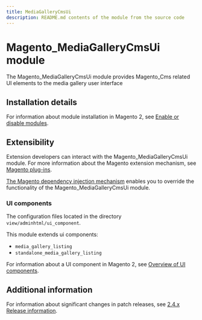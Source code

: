 ```yaml
---
title: MediaGalleryCmsUi
description: README.md contents of the module from the source code
---
```


# Magento_MediaGalleryCmsUi module

The Magento_MediaGalleryCmsUi module provides Magento_Cms related UI elements to the media gallery user interface

## Installation details

For information about module installation in Magento 2, see [Enable or disable modules](https://devdocs.magento.com/guides/v2.4/install-gde/install/cli/install-cli-subcommands-enable.html).

## Extensibility

Extension developers can interact with the Magento_MediaGalleryCmsUi module. For more information about the Magento extension mechanism, see [Magento plug-ins](https://devdocs.magento.com/guides/v2.4/extension-dev-guide/plugins.html).

[The Magento dependency injection mechanism](https://devdocs.magento.com/guides/v2.4/extension-dev-guide/depend-inj.html) enables you to override the functionality of the Magento_MediaGalleryCmsUi module.

### UI components

The configuration files located in the directory `view/adminhtml/ui_component`.

This module extends ui components:
- `media_gallery_listing`
- `standalone_media_gallery_listing`

For information about a UI component in Magento 2, see [Overview of UI components](http://devdocs.magento.com/guides/v2.4/ui_comp_guide/bk-ui_comps.html).

## Additional information

For information about significant changes in patch releases, see [2.4.x Release information](https://devdocs.magento.com/guides/v2.4/release-notes/bk-release-notes.html).
